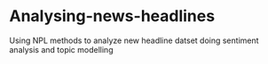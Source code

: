 # Analysing-news-headlines
Using NPL methods to analyze new headline datset doing sentiment analysis and topic modelling
